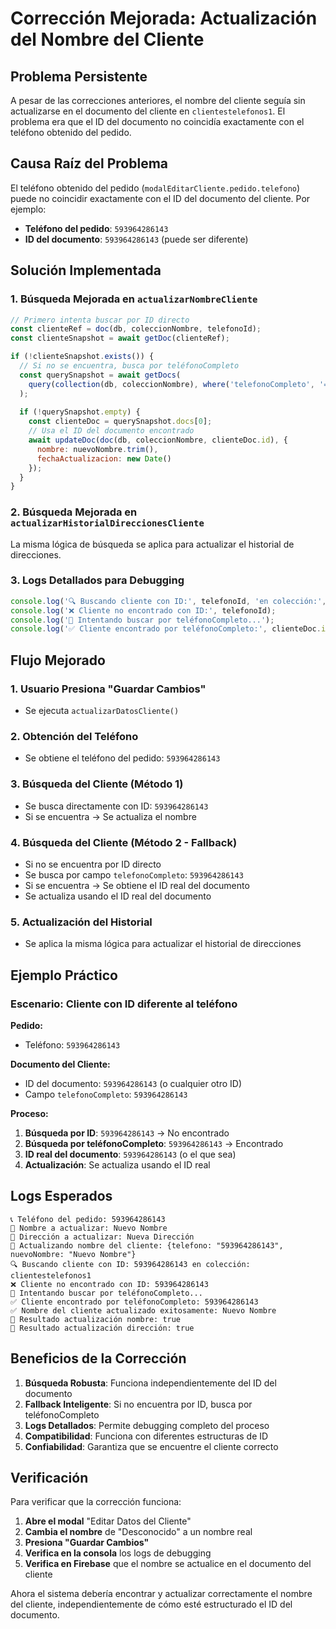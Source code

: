 # Corrección Mejorada: Actualización del Nombre del Cliente

## Problema Persistente
A pesar de las correcciones anteriores, el nombre del cliente seguía sin actualizarse en el documento del cliente en `clientestelefonos1`. El problema era que el ID del documento no coincidía exactamente con el teléfono obtenido del pedido.

## Causa Raíz del Problema
El teléfono obtenido del pedido (`modalEditarCliente.pedido.telefono`) puede no coincidir exactamente con el ID del documento del cliente. Por ejemplo:
- **Teléfono del pedido**: `593964286143`
- **ID del documento**: `593964286143` (puede ser diferente)

## Solución Implementada

### 1. **Búsqueda Mejorada en `actualizarNombreCliente`**
```javascript
// Primero intenta buscar por ID directo
const clienteRef = doc(db, coleccionNombre, telefonoId);
const clienteSnapshot = await getDoc(clienteRef);

if (!clienteSnapshot.exists()) {
  // Si no se encuentra, busca por teléfonoCompleto
  const querySnapshot = await getDocs(
    query(collection(db, coleccionNombre), where('telefonoCompleto', '==', telefonoId))
  );
  
  if (!querySnapshot.empty) {
    const clienteDoc = querySnapshot.docs[0];
    // Usa el ID del documento encontrado
    await updateDoc(doc(db, coleccionNombre, clienteDoc.id), {
      nombre: nuevoNombre.trim(),
      fechaActualizacion: new Date()
    });
  }
}
```

### 2. **Búsqueda Mejorada en `actualizarHistorialDireccionesCliente`**
La misma lógica de búsqueda se aplica para actualizar el historial de direcciones.

### 3. **Logs Detallados para Debugging**
```javascript
console.log('🔍 Buscando cliente con ID:', telefonoId, 'en colección:', coleccionNombre);
console.log('❌ Cliente no encontrado con ID:', telefonoId);
console.log('🔄 Intentando buscar por teléfonoCompleto...');
console.log('✅ Cliente encontrado por teléfonoCompleto:', clienteDoc.id);
```

## Flujo Mejorado

### 1. **Usuario Presiona "Guardar Cambios"**
- Se ejecuta `actualizarDatosCliente()`

### 2. **Obtención del Teléfono**
- Se obtiene el teléfono del pedido: `593964286143`

### 3. **Búsqueda del Cliente (Método 1)**
- Se busca directamente con ID: `593964286143`
- Si se encuentra → Se actualiza el nombre

### 4. **Búsqueda del Cliente (Método 2 - Fallback)**
- Si no se encuentra por ID directo
- Se busca por campo `telefonoCompleto`: `593964286143`
- Si se encuentra → Se obtiene el ID real del documento
- Se actualiza usando el ID real del documento

### 5. **Actualización del Historial**
- Se aplica la misma lógica para actualizar el historial de direcciones

## Ejemplo Práctico

### Escenario: Cliente con ID diferente al teléfono
**Pedido:**
- Teléfono: `593964286143`

**Documento del Cliente:**
- ID del documento: `593964286143` (o cualquier otro ID)
- Campo `telefonoCompleto`: `593964286143`

**Proceso:**
1. **Búsqueda por ID**: `593964286143` → No encontrado
2. **Búsqueda por teléfonoCompleto**: `593964286143` → Encontrado
3. **ID real del documento**: `593964286143` (o el que sea)
4. **Actualización**: Se actualiza usando el ID real

## Logs Esperados

```
📞 Teléfono del pedido: 593964286143
👤 Nombre a actualizar: Nuevo Nombre
📍 Dirección a actualizar: Nueva Dirección
👤 Actualizando nombre del cliente: {telefono: "593964286143", nuevoNombre: "Nuevo Nombre"}
🔍 Buscando cliente con ID: 593964286143 en colección: clientestelefonos1
❌ Cliente no encontrado con ID: 593964286143
🔄 Intentando buscar por teléfonoCompleto...
✅ Cliente encontrado por teléfonoCompleto: 593964286143
✅ Nombre del cliente actualizado exitosamente: Nuevo Nombre
👤 Resultado actualización nombre: true
📍 Resultado actualización dirección: true
```

## Beneficios de la Corrección

1. **Búsqueda Robusta**: Funciona independientemente del ID del documento
2. **Fallback Inteligente**: Si no encuentra por ID, busca por teléfonoCompleto
3. **Logs Detallados**: Permite debugging completo del proceso
4. **Compatibilidad**: Funciona con diferentes estructuras de ID
5. **Confiabilidad**: Garantiza que se encuentre el cliente correcto

## Verificación

Para verificar que la corrección funciona:

1. **Abre el modal** "Editar Datos del Cliente"
2. **Cambia el nombre** de "Desconocido" a un nombre real
3. **Presiona "Guardar Cambios"**
4. **Verifica en la consola** los logs de debugging
5. **Verifica en Firebase** que el nombre se actualice en el documento del cliente

Ahora el sistema debería encontrar y actualizar correctamente el nombre del cliente, independientemente de cómo esté estructurado el ID del documento.
